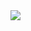 <img src="https://preview.redd.it/i-am-playing-electrosphere-v0-2eujkizzrxlf1.png?width=1366&auto=webp&s=962b1cd1105388f7c0f610911ff056d578dc0a0f">
